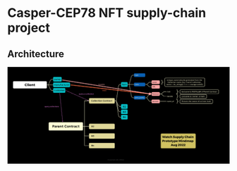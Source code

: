 # Casper-CEP78 NFT supply-chain project

## Architecture
![Preview](https://github.com/jonas089/watch-cep78/blob/master/mindmap.png "Contract Architecture")
